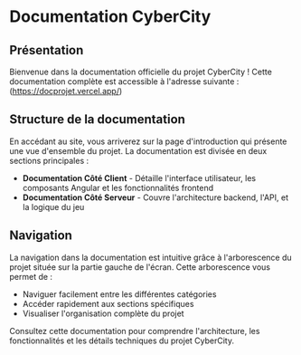 # Documentation CyberCity

## Présentation

Bienvenue dans la documentation officielle du projet CyberCity ! Cette documentation complète est accessible à l'adresse suivante : 
(https://docprojet.vercel.app/)

## Structure de la documentation

En accédant au site, vous arriverez sur la page d'introduction qui présente une vue d'ensemble du projet. La documentation est divisée en deux sections principales :

- **Documentation Côté Client** - Détaille l'interface utilisateur, les composants Angular et les fonctionnalités frontend
- **Documentation Côté Serveur** - Couvre l'architecture backend, l'API, et la logique du jeu

## Navigation

La navigation dans la documentation est intuitive grâce à l'arborescence du projet située sur la partie gauche de l'écran. Cette arborescence vous permet de :
- Naviguer facilement entre les différentes catégories
- Accéder rapidement aux sections spécifiques
- Visualiser l'organisation complète du projet

Consultez cette documentation pour comprendre l'architecture, les fonctionnalités et les détails techniques du projet CyberCity.
